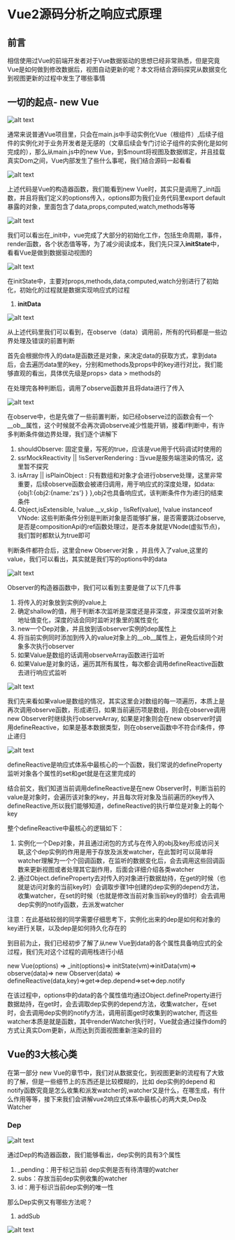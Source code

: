 # Vue2源码分析之响应式原理

## 前言

相信使用过Vue的前端开发者对于Vue数据驱动的思想已经非常熟悉，但是究竟Vue是如何做到修改数据后，视图自动更新的呢？本文将结合源码探究从数据变化到视图更新的过程中发生了哪些事情


## 一切的起点- new Vue

![alt text](image.png)

通常来说普通Vue项目里，只会在main.js中手动实例化Vue（根组件）,后续子组件的实例化对于业务开发者是无感的（文章后续会专门讨论子组件的实例化是如何完成的），那么从main.js中的new Vue，到$mount将视图及数据绑定，并且挂载真实Dom之间，Vue内部发生了些什么事呢，我们结合源码一起看看

![alt text](image-1.png)

上述代码是Vue的构造器函数，我们能看到new Vue时，其实只是调用了_init函数，并且将我们定义的options传入，options即为我们业务代码里export default 暴露的对象，里面包含了data,props,computed,watch,methods等等

![alt text](image-2.png)

我们可以看出在_init中，vue完成了大部分的初始化工作，包括生命周期，事件，render函数，各个状态值等等，为了减少阅读成本，我们先只深入**initState**中，看看Vue是做到数据驱动视图的

![alt text](image-3.png)

在initState中，主要对props,methods,data,computed,watch分别进行了初始化，初始化的过程就是数据实现响应式的过程

1. **initData**

![alt text](image-4.png)

从上述代码里我们可以看到，在observe（data）调用前，所有的代码都是一些边界处理及错误的前置判断

首先会根据你传入的data是函数还是对象，来决定data的获取方式，拿到data后，会去遍历data里的key，分别和methods及props中的key进行对比，我们能够直观的看出，具体优先级是props> data > methods的 

在处理完各种判断后，调用了observe函数并且将data进行了传入

![alt text](image-5.png)

在observe中，也是先做了一些前置判断，如已经observe过的函数会有一个__ob__属性，这个时候就不会再次调observe减少性能开销，接着if判断中，有许多判断条件做边界处理，我们逐个讲解下

1. shouldObserve: 固定变量，写死的true，应该是vue用于代码调试时使用的
2. ssrMockReactivity || !isServerRendering : 当vue是服务端渲染的情况，这里暂不探究
3. isArray || isPlainObject : 只有数组和对象才会进行observe处理，这里非常重要，后续observe函数会被递归调用，用于响应式的深度处理，如data:{obj1:{obj2:{name:'zs'} } },obj2也具备响应式，该判断条件作为递归的结束条件
4. Object,isExtensible, !value.__v_skip , !isRef(value), !value instanceof VNode: 这些判断条件分别是判断对象是否能够扩展，是否需要跳过observe,是否是compositionApi的ref函数处理过，是否本身就是VNode(虚拟节点)，我们暂时都默认为true即可

判断条件都符合后，这里会new Observer对象 ，并且传入了value,这里的value，我们可以看出，其实就是我们写的options中的data

![alt text](image-6.png)

Observer的构造器函数中，我们可以看到主要是做了以下几件事
1. 将传入的对象放到实例的value上
2. 确定shallow的值，用于判断本次监听是深度还是非深度，非深度仅监听对象地址值变化，深度的话会同时监听对象里的属性变化
3. new一个Dep对象，并且放到该observer实例的dep属性上
4. 将当前实例同时添加到传入的value对象上的__ob__属性上，避免后续同个对象多次执行observer
5. 如果Value是数组的话调用observeArray函数进行监听
6. 如果Value是对象的话，遍历其所有属性，每次都会调用defineReactive函数去进行响应式监听

![alt text](image-7.png)

我们先来看如果value是数组的情况，其实这里会对数组的每一项遍历，本质上是再次调用observe函数，形成递归，如果当前遍历项是数组，则会在observe调用new Observer时继续执行observeArray, 如果是对象则会在new observer时调用defineReactive，如果是基本数据类型，则在observe函数中不符合if条件，停止递归

![alt text](image-8.png)

defineReactive是响应式体系中最核心的一个函数，我们常说的defineProperty监听对象各个属性的set和get就是在这里完成的

结合前文，我们知道当前调用defineReactive是在new Observer时，判断当前的value是对象时，会遍历该对象的key，并且每次将对象及当前遍历的key传入defineReactive,所以我们能够知道，defineReactive的执行单位是对象上的每个key

整个defineReactive中最核心的逻辑如下：

1. 实例化一个Dep对象，并且通过闭包的方式与在传入的obj及key形成访问关联,这个dep实例的作用是用于存放及派发watcher，在此暂时可以简单将watcher理解为一个个回调函数，在监听的数据变化后，会去调用这些回调函数来更新视图或者处理其它副作用，后面会详细介绍各类watcher
2. 通过Object.defineProperty去对传入的对象进行数据劫持，在get的时候（也就是访问对象的当前key时）会调取步骤1中创建的dep实例的depend方法，收集watcher，在set的时候（也就是修改当前对象当前key的值时）会去调用dep实例的notify函数，去派发watcher

注意：在此基础较弱的同学需要仔细思考下，实例化出来的dep是如何和对象的key进行关联，以及dep是如何持久化存在的

到目前为止，我们已经初步了解了从new Vue到data的各个属性具备响应式的全过程，我们先对这个过程的调用栈进行小结

new Vue(options) => _init(options)=> initState(vm)=>initData(vm)=> observe(data)=> new Observer(data) => defineReactive(data,key)=>get=>dep.depend=>set=>dep.notify

在该过程中，options中的data的各个属性值均通过Object.defineProperty进行数据劫持，在get时，会去调取dep实例的depend方法，收集watcher，在set时，会去调用dep实例的notify方法，调用前面get时收集到的watcher, 而这些watcher本质是就是函数，其中renderWatcher执行时，Vue就会通过操作dom的方式让真实Dom更新，从而达到页面视图重新渲染的目的

## Vue的3大核心类

在第一部分 new Vue的章节中，我们对从数据变化，到视图更新的流程有了大致的了解，但是一些细节上的东西还是比较模糊的，比如 dep实例的depend 和 notify函数究竟是怎么收集和派发watcher的,watcher又是什么，在哪生成，有什么作用等等，接下来我们会讲解vue2响应式体系中最核心的两大类,Dep及Watcher

### Dep

![alt text](image-9.png)


通过Dep的构造器函数，我们能够看出，dep实例的具有3个属性

1. _pending：用于标记当前 dep实例是否有待清理的watcher
2. subs：存放当前dep实例收集的watcher
3. id：用于标识当前dep实例的唯一性

那么Dep实例又有哪些方法呢？

1. addSub

![alt text](image-10.png)